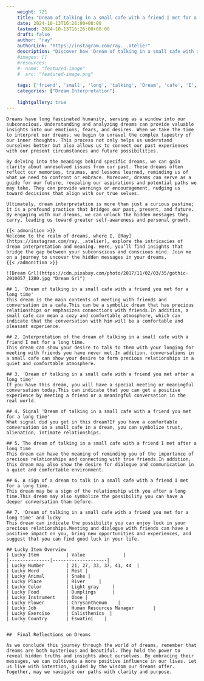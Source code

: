 ```yaml
---
    weight: 721
    title: "Dream of talking in a small cafe with a friend I met for a long time"  # Assuming 'title' column exists
    date: 2024-10-13T16:26:00+08:00
    lastmod: 2024-10-13T16:26:00+08:00
    draft: false
    author: "ray"
    authorLink: "https://instagram.com/ray._.atelier"
    description: "Discover how 'Dream of talking in a small cafe with a friend I met for a long time' can interpret your future and uncover its significant meanings in your life."
    #images: []
    #resources:
    #- name: "featured-image"
    #  src: "featured-image.png"
    
    tags: ['friend', 'small', 'long', 'talking', 'Dream', 'cafe', 'I', 'a', 'for', 'time', 'in', 'met', 'of', 'with']
    categories: ["Dream Interpretation"]
    
    lightgallery: true
---
```

    
    Dreams have long fascinated humanity, serving as a window into our subconscious. Understanding and analyzing dreams can provide valuable insights into our emotions, fears, and desires. When we take the time to interpret our dreams, we begin to unravel the complex tapestry of our inner thoughts. This process not only helps us understand ourselves better but also allows us to connect our past experiences with our present circumstances and future possibilities.
    
    By delving into the meanings behind specific dreams, we can gain clarity about unresolved issues from our past. These dreams often reflect our memories, traumas, and lessons learned, reminding us of what we need to confront or embrace. Moreover, dreams can serve as a guide for our future, revealing our aspirations and potential paths we may take. They can provide warnings or encouragement, nudging us toward decisions that align with our true selves.
    
    Ultimately, dream interpretation is more than just a curious pastime; it is a profound practice that bridges our past, present, and future. By engaging with our dreams, we can unlock the hidden messages they carry, leading us toward greater self-awareness and personal growth.
    
    {{< admonition >}}
    Welcome to the realm of dreams, where I, [Ray](https://instagram.com/ray._.atelier), explore the intricacies of dream interpretation and meaning. Here, you’ll find insights that bridge the gap between your subconscious and conscious mind. Join me on a journey to uncover the hidden messages in your dreams.
    {{< /admonition >}}
    
    ![Dream Grl](https://cdn.pixabay.com/photo/2017/11/02/03/35/gothic-2910057_1280.jpg "Dream Grl")
    
    ## 1. 'Dream of talking in a small cafe with a friend you met for a long time'
    This dream is the main contents of meeting with friends and conversation in a cafe.This can be a symbolic dream that has precious relationships or emphasizes connections with friends.In addition, a small cafe can mean a cozy and comfortable atmosphere, which can indicate that the conversation with him will be a comfortable and pleasant experience.
    
    ## 2. Interpretation of the dream of talking in a small cafe with a friend I met for a long time.
    This dream can show your desire to talk to them with your longing for meeting with friends you have never met.In addition, conversations in a small cafe can show your desire to form precious relationships in a quiet and comfortable atmosphere.
    
    ## 3. 'Dream of talking in a small cafe with a friend you met after a long time'
    If you have this dream, you will have a special meeting or meaningful conversation today.This can indicate that you can get a positive experience by meeting a friend or a meaningful conversation in the real world.
    
    ## 4. Signal 'Dream of talking in a small cafe with a friend you met for a long time'
    What signal did you get in this dream?If you have a comfortable conversation in a small cafe in a dream, you can symbolize trust, alienation, intimate relationships.
    
    ## 5. The dream of talking in a small cafe with a friend I met after a long time
    This dream can have the meaning of reminding you of the importance of precious relationships and connecting with true friends.In addition, this dream may also show the desire for dialogue and communication in a quiet and comfortable environment.
    
    ## 6. A sign of a dream to talk in a small cafe with a friend I met for a long time.
    This dream may be a sign of the relationship with you after a long time.This dream may also symbolize the possibility you can have a deeper conversation than before.
    
    ## 7. 'Dream of talking in a small cafe with a friend you met for a long time' and lucky
    This dream can indicate the possibility you can enjoy luck in your precious relationships.Meeting and dialogue with friends can have a positive impact on you, bring new opportunities and experiences, and suggest that you can find good luck in your life.
    
    ## Lucky Item Overview
    | Lucky Item          | Value              |
    |---------------|--------------------|
    | Lucky Number        | 21, 27, 33, 37, 41, 44  |
    | Lucky Word          | Rest |
    | Lucky Animal        | Snake |
    | Lucky Place         | River     |
    | Lucky Color         | Light gray     |
    | Lucky Food          | Dumplings      |
    | Lucky Instrument    | Oboe |
    | Lucky Flower        | Chrysanthemum    |
    | Lucky Job           | Human Resources Manager       |
    | Lucky Exercise      | Calisthenics  |
    | Lucky Country       | Eswatini    |
    
    
    ##  Final Reflections on Dreams
    
    As we conclude this journey through the world of dreams, remember that dreams are both mysterious and beautiful. They hold the power to reveal hidden truths and insights about ourselves. By embracing their messages, we can cultivate a more positive influence in our lives. Let us live with intention, guided by the wisdom our dreams offer. Together, may we navigate our paths with clarity and purpose.
    